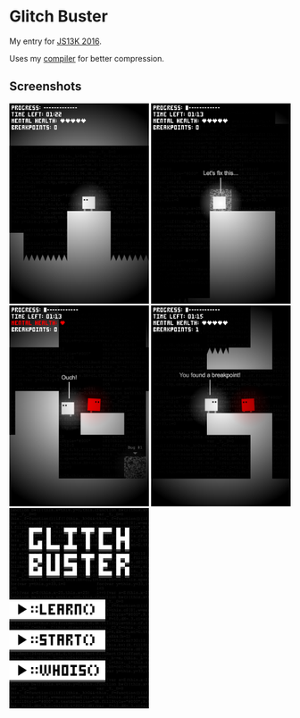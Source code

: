 # Glitch Buster

My entry for [JS13K 2016](http://2016.js13kgames.com/).

Uses my [compiler](http://github.com/remvst/js13k-compiler) for better compression.

## Screenshots

<img src="media/feedback/screen01.png" width="250">
<img src="media/feedback/screen02.png" width="250">
<img src="media/feedback/screen03.png" width="250">
<img src="media/feedback/screen04.png" width="250">
<img src="media/feedback/screen05.png" width="250">
